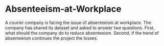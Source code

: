 # Absenteeism-at-Workplace
A courier company is facing the issue of absenteeism at workplace. The company has shared its dataset and asked to answer two questions. First, what should the company do to reduce absenteeism. Second, if the trend of absenteeism continues the project the losses.
